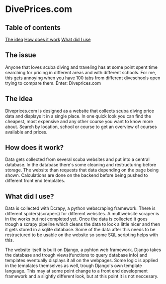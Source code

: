 # DivePrices.com

## Table of contents
[The idea](#The-idea) 
[How does it work](#how-does-it-work)
[What did I use](#what-did-i-use)

## The issue

Anyone that loves scuba diving and traveling has at some point spent time searching for pricing in different areas and with different schools.
For me, this gets annoying when you have 100 tabs from different diveschools open trying to compare them.
Enter: Diveprices.com

## The idea

Diveprices.com is designed as a website that collects scuba diving price data and displays it in a single place.
In one quick look you can find the cheapest, most expensive and any other course you want to know more about. 
Search by location, school or course to get an overview of courses available and prices.

## How does it work?

Data gets collected from several scuba websites and put into a central database. In the database there's some cleaning and restructuring before storage.
The website than requests that data depending on the page being shown. Calculations are done on the backend before being pushed to different front end templates.


## What did I use?

Data is collected with Dcrapy, a python webscraping framework. There is different spiders(scrapers) for different websites. A multiwebsite scraper is in the works but not completed yet.
Once the data is collected it goes trough a scrapy pipeline which cleans the data to look a little nicer and then it gets stored in a sqlite database.
Some of the data after this needs to be restructured to be usable on the website so some SQL scripting helps with this. 

The website itself is built on Django, a pyhton web framework. Django takes the database and trough views(functions to query database info) and templates eventually displays it all on the webpages.
Some logic is applied in the templates themselves as well, trough Django's own template language.
This may at some point change to a front end development framework and a slightly different look, but at this point it is not neccesary.


